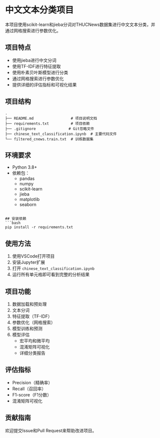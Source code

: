# 中文文本分类项目

本项目使用scikit-learn和jieba分词对THUCNews数据集进行中文文本分类，并通过网格搜索进行参数优化。

## 项目特点

- 使用jieba进行中文分词
- 使用TF-IDF进行特征提取
- 使用朴素贝叶斯模型进行分类
- 通过网格搜索进行参数优化
- 提供详细的评估指标和可视化结果

## 项目结构

```
.
├── README.md                 # 项目说明文档
├── requirements.txt          # 项目依赖
├── .gitignore               # Git忽略文件
├── chinese_text_classification.ipynb  # 主要代码文件
└── filtered_cnews.train.txt  # 训练数据集
```

## 环境要求

- Python 3.8+
- 依赖包：
  - pandas
  - numpy
  - scikit-learn
  - jieba
  - matplotlib
  - seaborn


```

## 安装依赖
```bash
pip install -r requirements.txt
```

## 使用方法

1. 使用VSCode打开项目
2. 安装Jupyter扩展
3. 打开 `chinese_text_classification.ipynb`
4. 运行所有单元格即可看到完整的分析结果


## 项目功能

1. 数据加载和预处理
2. 文本分词
3. 特征提取（TF-IDF）
4. 参数优化（网格搜索）
5. 模型训练和预测
6. 模型评估
   - 宏平均和微平均
   - 混淆矩阵可视化
   - 详细分类报告

## 评估指标

- Precision（精确率）
- Recall（召回率）
- F1-score（F1分数）
- 混淆矩阵可视化

## 贡献指南

欢迎提交Issue和Pull Request来帮助改进项目。
